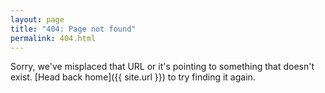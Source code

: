 ```yaml
---
layout: page
title: "404: Page not found"
permalink: 404.html
---
```


Sorry, we've misplaced that URL or it's pointing to something that doesn't exist. [Head back home]({{ site.url }}) to try finding it again.
